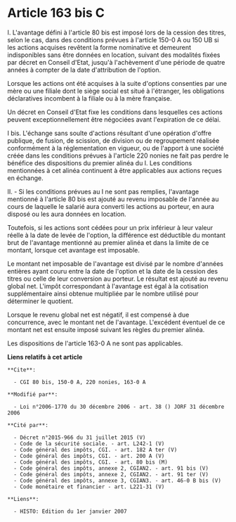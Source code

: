 # Article 163 bis C

I. L'avantage défini à l'article 80 bis est imposé lors de la cession des titres, selon le cas, dans des conditions prévues à
l'article 150-0 A ou 150 UB si les actions acquises revêtent la forme nominative et demeurent indisponibles sans être données
en location, suivant des modalités fixées par décret en Conseil d'Etat, jusqu'à l'achèvement d'une période de quatre années à
compter de la date d'attribution de l'option.

Lorsque les actions ont été acquises à la suite d'options consenties par une mère ou une filiale dont le siège social est
situé à l'étranger, les obligations déclaratives incombent à la filiale ou à la mère française.

Un décret en Conseil d'Etat fixe les conditions dans lesquelles ces actions peuvent exceptionnellement être négociées avant
l'expiration de ce délai.

I bis. L'échange sans soulte d'actions résultant d'une opération d'offre publique, de fusion, de scission, de division ou de
regroupement réalisée conformément à la réglementation en vigueur, ou de l'apport à une société créée dans les conditions
prévues à l'article 220 nonies ne fait pas perdre le bénéfice des dispositions du premier alinéa du I. Les conditions
mentionnées à cet alinéa continuent à être applicables aux actions reçues en échange.

II. - Si les conditions prévues au I ne sont pas remplies, l'avantage mentionné à l'article 80 bis est ajouté au revenu
imposable de l'année au cours de laquelle le salarié aura converti les actions au porteur, en aura disposé ou les aura
données en location.

Toutefois, si les actions sont cédées pour un prix inférieur à leur valeur réelle à la date de levée de l'option, la
différence est déductible du montant brut de l'avantage mentionné au premier alinéa et dans la limite de ce montant, lorsque
cet avantage est imposable.

Le montant net imposable de l'avantage est divisé par le nombre d'années entières ayant couru entre la date de l'option et la
date de la cession des titres ou celle de leur conversion au porteur. Le résultat est ajouté au revenu global net. L'impôt
correspondant à l'avantage est égal à la cotisation supplémentaire ainsi obtenue multipliée par le nombre utilisé pour
déterminer le quotient.

Lorsque le revenu global net est négatif, il est compensé à due concurrence, avec le montant net de l'avantage. L'excédent
éventuel de ce montant net est ensuite imposé suivant les règles du premier alinéa.

Les dispositions de l'article 163-0 A ne sont pas applicables.

**Liens relatifs à cet article**

	**Cite**:

	  - CGI 80 bis, 150-0 A, 220 nonies, 163-0 A

	**Modifié par**:

	  - Loi n°2006-1770 du 30 décembre 2006 - art. 38 () JORF 31 décembre 2006

	**Cité par**:

	  - Décret n°2015-966 du 31 juillet 2015 (V)
	  - Code de la sécurité sociale. - art. L242-1 (V)
	  - Code général des impôts, CGI. - art. 182 A ter (V)
	  - Code général des impôts, CGI. - art. 200 A (V)
	  - Code général des impôts, CGI. - art. 80 bis (M)
	  - Code général des impôts, annexe 2, CGIAN2. - art. 91 bis (V)
	  - Code général des impôts, annexe 2, CGIAN2. - art. 91 ter (V)
	  - Code général des impôts, annexe 3, CGIAN3. - art. 46-0 B bis (V)
	  - Code monétaire et financier - art. L221-31 (V)

	**Liens**:

	  - HISTO: Edition du 1er janvier 2007
